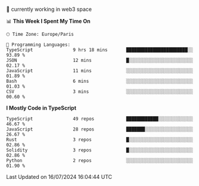 🔭 currently working in web3 space

<!--START_SECTION:waka-->
📊 **This Week I Spent My Time On** 

```text
🕑︎ Time Zone: Europe/Paris

💬 Programming Languages: 
TypeScript               9 hrs 18 mins       ███████████████████████░░   93.89 % 
JSON                     12 mins             █░░░░░░░░░░░░░░░░░░░░░░░░   02.17 % 
JavaScript               11 mins             ░░░░░░░░░░░░░░░░░░░░░░░░░   01.89 % 
Bash                     6 mins              ░░░░░░░░░░░░░░░░░░░░░░░░░   01.03 % 
CSV                      3 mins              ░░░░░░░░░░░░░░░░░░░░░░░░░   00.60 % 
```

**I Mostly Code in TypeScript** 

```text
TypeScript               49 repos            ████████████░░░░░░░░░░░░░   46.67 % 
JavaScript               28 repos            ███████░░░░░░░░░░░░░░░░░░   26.67 % 
Rust                     3 repos             █░░░░░░░░░░░░░░░░░░░░░░░░   02.86 % 
Solidity                 3 repos             █░░░░░░░░░░░░░░░░░░░░░░░░   02.86 % 
Python                   2 repos             ░░░░░░░░░░░░░░░░░░░░░░░░░   01.90 % 
```




 Last Updated on 16/07/2024 16:04:44 UTC
<!--END_SECTION:waka-->
